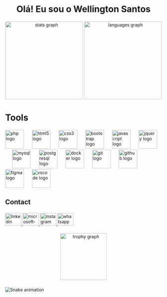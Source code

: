 <h1 align="center">Olá! Eu sou o Wellington Santos</h1>

###

<div align="center">
  <img src="https://github-readme-stats.vercel.app/api?username=wellingtonzx&hide_title=false&hide_rank=false&show_icons=true&include_all_commits=true&count_private=true&disable_animations=false&theme=dracula&locale=en&hide_border=false&order=1" height="250" alt="stats graph"  />
  <img src="https://github-readme-stats.vercel.app/api/top-langs?username=wellingtonzx&locale=en&hide_title=false&layout=compact&card_width=320&langs_count=7&theme=dracula&hide_border=false&order=2" height="250" alt="languages graph"  />
</div>

###

<h1 align="left">Tools</h1>

###

<div align="left">
  <img src="https://skillicons.dev/icons?i=php" height="60" alt="php logo"  />
  <img width="18" />
  <img src="https://cdn.simpleicons.org/html5/E34F26" height="60" alt="html5 logo"  />
  <img width="18" />
  <img src="https://cdn.simpleicons.org/css3/1572B6" height="60" alt="css3 logo"  />
  <img width="18" />
  <img src="https://cdn.simpleicons.org/bootstrap/7952B3" height="60" alt="bootstrap logo"  />
  <img width="18" />
  <img src="https://skillicons.dev/icons?i=js" height="60" alt="javascript logo"  />
  <img width="18" />
  <img src="https://cdn.simpleicons.org/jquery/0769AD" height="60" alt="jquery logo"  />
  <img width="18" />
  <img src="https://cdn.simpleicons.org/mysql/4479A1" height="60" alt="mysql logo"  />
  <img width="18" />
  <img src="https://cdn.simpleicons.org/postgresql/4169E1" height="60" alt="postgresql logo"  />
  <img width="18" />
  <img src="https://cdn.simpleicons.org/docker/2496ED" height="60" alt="docker logo"  />
  <img width="18" />
  <img src="https://cdn.simpleicons.org/git/F05032" height="60" alt="git logo"  />
  <img width="18" />
  <img src="https://skillicons.dev/icons?i=github" height="60" alt="github logo"  />
  <img width="18" />
  <img src="https://cdn.jsdelivr.net/gh/devicons/devicon/icons/figma/figma-original.svg" height="60" alt="figma logo"  />
  <img width="18" />
  <img src="https://cdn.jsdelivr.net/gh/devicons/devicon/icons/vscode/vscode-original.svg" height="60" alt="vscode logo"  />
</div>

###

<h2 align="left">Contact</h2>

###

<div align="left">
  <a href="www.linkedin.com/in/wellxngtxn" target="_blank">
    <img src="https://raw.githubusercontent.com/maurodesouza/profile-readme-generator/master/src/assets/icons/social/linkedin/default.svg" width="52" height="40" alt="linkedin logo"  />
  </a>
  <a href="wellington.santos06@outlook.com" target="_blank">
    <img src="https://raw.githubusercontent.com/maurodesouza/profile-readme-generator/master/src/assets/icons/social/microsoft-outlook/default.svg" width="52" height="40" alt="microsoft-outlook logo"  />
  </a>
  <a href="https://www.instagram.com/wellxngtxn/" target="_blank">
    <img src="https://raw.githubusercontent.com/maurodesouza/profile-readme-generator/master/src/assets/icons/social/instagram/default.svg" width="52" height="40" alt="instagram logo"  />
  </a>
  <a href="+55 (47) 99159-1468" target="_blank">
    <img src="https://raw.githubusercontent.com/maurodesouza/profile-readme-generator/master/src/assets/icons/social/whatsapp/default.svg" width="52" height="40" alt="whatsapp logo"  />
  </a>
</div>

###

<div align="center">
  <img src="https://github-profile-trophy.vercel.app?username=wellingtonzx&theme=dracula&column=-1&row=1&margin-w=8&margin-h=8&no-bg=false&no-frame=false&order=4" height="150" alt="trophy graph"  />
</div>

###

<img src="https://raw.githubusercontent.com/wellingtonzx/wellingtonzx/output/snake.svg" alt="Snake animation" />

###
